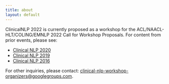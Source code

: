 ```yaml
---
title: about
layout: default
---
```


ClinicalNLP 2022 is currently proposed as a workshop for the ACL/NAACL-HLT/COLING/EMNLP 2022 Call for Workshop Proposals.
For content from prior events, please see:

- [Clinical NLP 2020](https://clinical-nlp.github.io/2020/)
- [Clinical NLP 2019](https://clinical-nlp.github.io/2019/)
- [Clinical NLP 2016](https://clinical-nlp.github.io/2016/)

For other inquiries, please contact: clinical-nlp-workshop-organizers@googlegroups.com.
